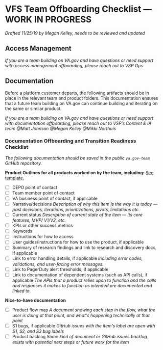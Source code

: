 # VFS Team Offboarding Checklist — WORK IN PROGRESS

_Drafted 11/25/19 by Megan Kelley, needs to be reviewed and updated_

## Access Management

_If you are a team building on VA.gov and have questions or need support with access management offboarding, please reach out to VSP Ops_

## Documentation 

Before a platform customer departs, the following artifacts should be in place in the relevant team and product folders. This documentation ensures that a future team building on VA.gov can continue building and iterating on the same or similar product. 

_If you are a team building on VA.gov and have questions or need support with documentation offboarding, please reach out to VSP’s Content & IA team @Matt Johnson @Megan Kelley @Mikki Northuis_

### Documentation Offboarding and Transition Readiness Checklist

_The following documentation should be saved in the public `va.gov-team` GitHub repository._ 

**Product Outlines for all products worked on by the team, including:** [See template.](https://github.com/department-of-veterans-affairs/va.gov-team/blob/master/platform/product-management/product-outline-template.md)

- [ ] DEPO point of contact
- [ ] Team member point of contact
- [ ] VA business point of contact, if applicable
- [ ] Narrative/decisions _Description of why this item is the way it is today — past decisions, iterations, prioritizations, pivots, limitations etc._
- [ ] Current status _Description of current state of the item — its core features, MVP/ V1/V2, etc._
- [ ] KPIs or other success metrics
- [ ] Keywords
- [ ] Instructions for how to access
- [ ] User guides/instructions for how to use the product, if applicable
- [ ] Summary of research findings and link to research and discovery docs, if applicable
- [ ] Link to error handling details, if applicable _Including error codes, validations, and user-facing error messages._
- [ ] Link to PagerDuty alert thresholds, if applicable 
- [ ] Link to documentation of dependent systems (such as API calls), if applicable _The APIs that a product relies upon to function and the calls and responses it makes to function as intended are documented and linked to._

**Nice-to-have documentation**
- [ ] Product flow map _A document showing each step in the flow, what the user is doing at that point, and what's happening technically at that point_
- [ ] S1 bugs, if applicable _GitHub issues with the item's label are open with S1, S2, and S3 bug labels_
- [ ] Product backlog _Some kind of document or GitHub issues backlog exists with potential next steps or future work for the item_
